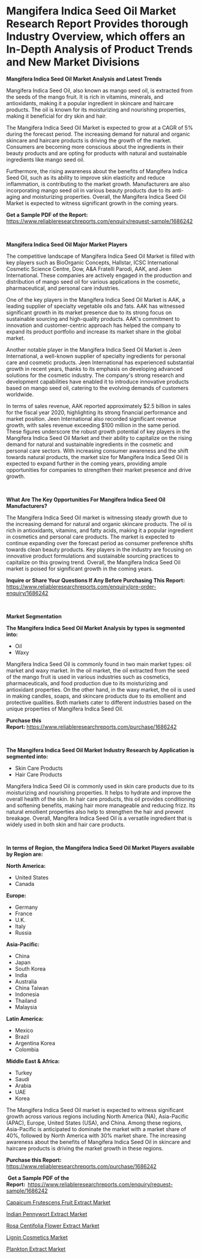 <p><h1>Mangifera Indica Seed Oil Market Research Report Provides thorough Industry Overview, which offers an In-Depth Analysis of Product Trends and New Market Divisions</h1></p><p><strong>Mangifera Indica Seed Oil Market Analysis and Latest Trends</strong></p>
<p><p>Mangifera Indica Seed Oil, also known as mango seed oil, is extracted from the seeds of the mango fruit. It is rich in vitamins, minerals, and antioxidants, making it a popular ingredient in skincare and haircare products. The oil is known for its moisturizing and nourishing properties, making it beneficial for dry skin and hair.</p><p>The Mangifera Indica Seed Oil Market is expected to grow at a CAGR of 5% during the forecast period. The increasing demand for natural and organic skincare and haircare products is driving the growth of the market. Consumers are becoming more conscious about the ingredients in their beauty products and are opting for products with natural and sustainable ingredients like mango seed oil.</p><p>Furthermore, the rising awareness about the benefits of Mangifera Indica Seed Oil, such as its ability to improve skin elasticity and reduce inflammation, is contributing to the market growth. Manufacturers are also incorporating mango seed oil in various beauty products due to its anti-aging and moisturizing properties. Overall, the Mangifera Indica Seed Oil Market is expected to witness significant growth in the coming years.</p></p>
<p><strong>Get a Sample PDF of the Report:&nbsp;</strong> <a href="https://www.reliableresearchreports.com/enquiry/request-sample/1686242">https://www.reliableresearchreports.com/enquiry/request-sample/1686242</a></p>
<p>&nbsp;</p>
<p><strong>Mangifera Indica Seed Oil Major Market Players</strong></p>
<p><p>The competitive landscape of Mangifera Indica Seed Oil Market is filled with key players such as BioOrganic Concepts, Hallstar, ICSC International Cosmetic Science Centre, Dow, A&A Fratelli Parodi, AAK, and Jeen International. These companies are actively engaged in the production and distribution of mango seed oil for various applications in the cosmetic, pharmaceutical, and personal care industries.</p><p>One of the key players in the Mangifera Indica Seed Oil Market is AAK, a leading supplier of specialty vegetable oils and fats. AAK has witnessed significant growth in its market presence due to its strong focus on sustainable sourcing and high-quality products. AAK's commitment to innovation and customer-centric approach has helped the company to expand its product portfolio and increase its market share in the global market.</p><p>Another notable player in the Mangifera Indica Seed Oil Market is Jeen International, a well-known supplier of specialty ingredients for personal care and cosmetic products. Jeen International has experienced substantial growth in recent years, thanks to its emphasis on developing advanced solutions for the cosmetic industry. The company's strong research and development capabilities have enabled it to introduce innovative products based on mango seed oil, catering to the evolving demands of customers worldwide.</p><p>In terms of sales revenue, AAK reported approximately $2.5 billion in sales for the fiscal year 2020, highlighting its strong financial performance and market position. Jeen International also recorded significant revenue growth, with sales revenue exceeding $100 million in the same period. These figures underscore the robust growth potential of key players in the Mangifera Indica Seed Oil Market and their ability to capitalize on the rising demand for natural and sustainable ingredients in the cosmetic and personal care sectors. With increasing consumer awareness and the shift towards natural products, the market size for Mangifera Indica Seed Oil is expected to expand further in the coming years, providing ample opportunities for companies to strengthen their market presence and drive growth.</p></p>
<p>&nbsp;</p>
<p><strong>What Are The Key Opportunities For Mangifera Indica Seed Oil Manufacturers?</strong></p>
<p><p>The Mangifera Indica Seed Oil market is witnessing steady growth due to the increasing demand for natural and organic skincare products. The oil is rich in antioxidants, vitamins, and fatty acids, making it a popular ingredient in cosmetics and personal care products. The market is expected to continue expanding over the forecast period as consumer preference shifts towards clean beauty products. Key players in the industry are focusing on innovative product formulations and sustainable sourcing practices to capitalize on this growing trend. Overall, the Mangifera Indica Seed Oil market is poised for significant growth in the coming years.</p></p>
<p><strong>Inquire or Share Your Questions If Any Before Purchasing This Report:</strong> <a href="https://www.reliableresearchreports.com/enquiry/pre-order-enquiry/1686242">https://www.reliableresearchreports.com/enquiry/pre-order-enquiry/1686242</a></p>
<p>&nbsp;</p>
<p><strong>Market Segmentation</strong></p>
<p><strong>The Mangifera Indica Seed Oil Market Analysis by types is segmented into:</strong></p>
<p><ul><li>Oil</li><li>Waxy</li></ul></p>
<p><p>Mangifera Indica Seed Oil is commonly found in two main market types: oil market and waxy market. In the oil market, the oil extracted from the seed of the mango fruit is used in various industries such as cosmetics, pharmaceuticals, and food production due to its moisturizing and antioxidant properties. On the other hand, in the waxy market, the oil is used in making candles, soaps, and skincare products due to its emollient and protective qualities. Both markets cater to different industries based on the unique properties of Mangifera Indica Seed Oil.</p></p>
<p><strong>Purchase this Report:&nbsp;</strong><a href="https://www.reliableresearchreports.com/purchase/1686242">https://www.reliableresearchreports.com/purchase/1686242</a></p>
<p>&nbsp;</p>
<p><strong>The Mangifera Indica Seed Oil Market Industry Research by Application is segmented into:</strong></p>
<p><ul><li>Skin Care Products</li><li>Hair Care Products</li></ul></p>
<p><p>Mangifera Indica Seed Oil is commonly used in skin care products due to its moisturizing and nourishing properties. It helps to hydrate and improve the overall health of the skin. In hair care products, this oil provides conditioning and softening benefits, making hair more manageable and reducing frizz. Its natural emollient properties also help to strengthen the hair and prevent breakage. Overall, Mangifera Indica Seed Oil is a versatile ingredient that is widely used in both skin and hair care products.</p></p>
<p>&nbsp;</p>
<p><strong>In terms of Region, the Mangifera Indica Seed Oil Market Players available by Region are:</strong></p>
<p>
    <p> <strong> North America: </strong>
        <ul>
            <li>United States</li>
            <li>Canada</li>
        </ul>
        </p> 
    <p> <strong> Europe: </strong>
        <ul>
            <li>Germany</li>
            <li>France</li>
            <li>U.K.</li>
            <li>Italy</li>
            <li>Russia</li>
        </ul>
        </p> 
    <p> <strong> Asia-Pacific: </strong>
        <ul>
            <li>China</li>
            <li>Japan</li>
            <li>South Korea</li>
            <li>India</li>
            <li>Australia</li>
            <li>China Taiwan</li>
            <li>Indonesia</li>
            <li>Thailand</li>
            <li>Malaysia</li>
        </ul>
        </p> 
    <p> <strong> Latin America: </strong>
        <ul>
            <li>Mexico</li>
            <li>Brazil</li>
            <li>Argentina Korea</li>
            <li>Colombia</li>
        </ul>
        </p> 
    <p> <strong> Middle East & Africa: </strong>
        <ul>
            <li>Turkey</li>
            <li>Saudi</li>
            <li>Arabia</li>
            <li>UAE</li>
            <li>Korea</li>
        </ul>
    </p>
    </p>
<p><p>The Mangifera Indica Seed Oil market is expected to witness significant growth across various regions including North America (NA), Asia-Pacific (APAC), Europe, United States (USA), and China. Among these regions, Asia-Pacific is anticipated to dominate the market with a market share of 40%, followed by North America with 30% market share. The increasing awareness about the benefits of Mangifera Indica Seed Oil in skincare and haircare products is driving the market growth in these regions.</p></p>
<p><strong>Purchase this Report: </strong><a href="https://www.reliableresearchreports.com/purchase/1686242">https://www.reliableresearchreports.com/purchase/1686242</a></p>
<p>&nbsp;<strong>Get a Sample PDF of the Report:&nbsp;&nbsp;</strong><a href="https://www.reliableresearchreports.com/enquiry/request-sample/1686242">https://www.reliableresearchreports.com/enquiry/request-sample/1686242</a></p>
<p><strong></strong></p>
<p><p><a href="https://github.com/Krish2023na/Market-Research-Report-List-3/blob/main/capaicum-frutescens-fruit-extract-market.md">Capaicum Frutescens Fruit Extract Market</a></p><p><a href="https://github.com/bmorecock/Market-Research-Report-List-2/blob/main/indian-pennywort-extract-market.md">Indian Pennywort Extract Market</a></p><p><a href="https://github.com/RickHolmes3/Market-Research-Report-List-3/blob/main/rosa-centifolia-flower-extract-market.md">Rosa Centifolia Flower Extract Market</a></p><p><a href="https://github.com/yemakinde/Market-Research-Report-List-1/blob/main/lignin-cosmetics-market.md">Lignin Cosmetics Market</a></p><p><a href="https://github.com/Alonsoolds3wq1d81czn8rbol/Market-Research-Report-List-1/blob/main/plankton-extract-market.md">Plankton Extract Market</a></p></p>